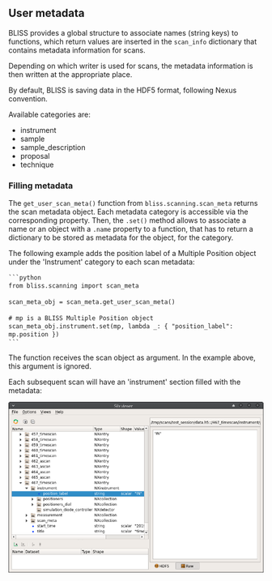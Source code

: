 
## User metadata

BLISS provides a global structure to associate names (string keys) to functions, which return values are
inserted in the `scan_info` dictionary that contains metadata information for scans.

Depending on which writer is used for scans, the metadata information is then written at the appropriate
place.

By default, BLISS is saving data in the HDF5 format, following Nexus convention.

Available categories are:

* instrument
* sample
* sample_description
* proposal
* technique

### Filling metadata

The `get_user_scan_meta()` function from `bliss.scanning.scan_meta` returns the scan metadata object.
Each metadata category is accessible via the corresponding property. Then, the `.set()` method allows to
associate a name or an object with a `.name` property to a function, that has to return a dictionary
to be stored as metadata for the object, for the category.

The following example adds the position label of a Multiple Position object under the 'Instrument'
category to each scan metadata:

    ```python
    from bliss.scanning import scan_meta

    scan_meta_obj = scan_meta.get_user_scan_meta()

    # mp is a BLISS Multiple Position object
    scan_meta_obj.instrument.set(mp, lambda _: { "position_label": mp.position })
    ```

The function receives the scan object as argument. In the example above, this argument is ignored.

Each subsequent scan will have an 'instrument' section filled with the metadata:

![Screenshot](img/scan_meta.png)
